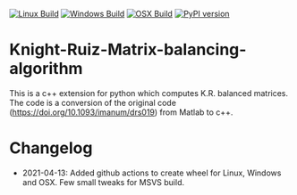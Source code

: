 [![Linux Build](https://github.com/dilawar/Knight-Ruiz-Matrix-balancing-algorithm/actions/workflows/linux.yml/badge.svg)](https://github.com/dilawar/Knight-Ruiz-Matrix-balancing-algorithm/actions/workflows/linux.yml)
[![Windows Build](https://github.com/dilawar/Knight-Ruiz-Matrix-balancing-algorithm/actions/workflows/windows.yml/badge.svg)](https://github.com/dilawar/Knight-Ruiz-Matrix-balancing-algorithm/actions/workflows/windows.yml)
[![OSX Build](https://github.com/dilawar/Knight-Ruiz-Matrix-balancing-algorithm/actions/workflows/osx.yml/badge.svg)](https://github.com/dilawar/Knight-Ruiz-Matrix-balancing-algorithm/actions/workflows/osx.yml)
[![PyPI version](https://badge.fury.io/py/krbalancing.svg)](https://badge.fury.io/py/krbalancing)

# Knight-Ruiz-Matrix-balancing-algorithm

This is a c++ extension for python which computes K.R. balanced matrices. The
code is a conversion of the original code
(https://doi.org/10.1093/imanum/drs019) from Matlab to c++. 


# Changelog

- 2021-04-13: Added github actions to create wheel for Linux, Windows and OSX. Few small tweaks for MSVS build.
